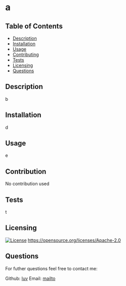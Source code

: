 # a

## Table of Contents
* [Description](#description)
* [Installation](#installation)
* [Usage](#usage)
* [Contributing](#contribution)
* [Tests](#tests)
* [Licensing](#licensing)
* [Questions](#questions)

## Description 
b

## Installation 
d

## Usage
e

## Contribution
No contribution used

## Tests
t

## Licensing
[![License](https://img.shields.io/badge/License-Apache%202.0-blue.svg)](https://opensource.org/licenses/Apache-2.0)
https://opensource.org/licenses/Apache-2.0

## Questions
For futher questions feel free to contact me:

Github: [luv](https://github.com/luv)
Email:  [mailto](mailto:livd)

